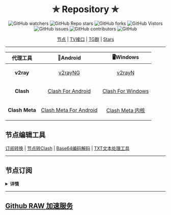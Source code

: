 <h1 align="center">
✯ Repository ✯
</h1>

<p align="center">
<img alt="GitHub watchers" src="https://img.shields.io/github/watchers/aa1555/Repository">
<img alt="GitHub Repo stars" src="https://img.shields.io/github/stars/aa1555/Repository">
<img alt="GitHub forks" src="https://img.shields.io/github/forks/aa1555/Repository">
<img alt="GitHub Vistors" src="https://visitor-badge.laobi.icu/badge?page_id=aa1555.Repository">
<img alt="GitHub issues" src="https://img.shields.io/github/issues/aa1555/Repository">
<img alt="GitHub contributors" src="https://img.shields.io/github/contributors/aa1555/Repository">
<img alt="GitHub" src="https://img.shields.io/github/license/aa1555/Repository">
</p>

<p align="center">
<a href="https://github.com/aa1555/Repository/tree/main/Nodes">节点</a> |
<a href="https://github.com/aa1555/Repository/blob/main/TV%E6%8E%A5%E5%8F%A3.md">TV接口</a> |
<a href="https://github.com/aa1555/Repository/blob/main/TG%E7%BE%A4.md">TG群</a> |
<a href="https://github.com/aa1555?tab=stars">Stars</a> 
</p>

<hr>





|  代理工具  | 📱Android  | 🖥Windows  |  
|  ----  | ----   | ----  |  
| <p align="center"><b>v2ray</b></p> | <p align="center">[v2rayNG](https://github.com/2dust/v2rayNG/releases)</p> |<p align="center"> [v2rayN](https://github.com/2dust/v2rayN/releases)</p> |  
| <p align="center"><b>Clash</b></p>  |<p align="center"> [Clash For Android](https://github.com/Kr328/ClashForAndroid/releases) </p>|<p align="center"> [Clash For Windows](https://github.com/Fndroid/clash_for_windows_pkg/releases) </p>|  
| <p align="center"><b>Clash Meta</b></p>  |<p align="center"> [Clash Meta For Android](https://github.com/MetaCubeX/ClashMetaForAndroid/releases) </p>|<p align="center"> [Clash Meta 内核](https://github.com/MetaCubeX/Clash.Meta/releases) </p>|  







 ## 节点编辑工具</b>

[订阅转换](https://bianyuan.xyz/) | [节点转Clash](https://v1.v2rayse.com/v2ray-clash/) | [Base64编码解码](https://tool.oschina.net/encrypt?type=3) | [TXT文本处理工具](http://www.txttool.com/)

<hr>








## 节点订阅

<details>
  
  <summary><b>详情</b></summary>

- <b>Clash 订阅链接：</b>

  https://ghproxy.com/https://raw.githubusercontent.com/aa1555/Repository/main/Nodes/Clash.txt

- <b>V2Ray 订阅链接：</b>

  https://ghproxy.com/https://raw.githubusercontent.com/aa1555/Repository/main/Nodes/V2Ray.txt

<hr>

### [get_subscribe](https://github.com/ermaozi/get_subscribe) 

- <b>Clash订阅链接：</b>

  https://ghproxy.com/https://raw.githubusercontent.com/ermaozi/get_subscribe/main/subscribe/clash.yml

- <b>V2ray订阅链接：</b>

  https://ghproxy.com/https://raw.githubusercontent.com/ermaozi/get_subscribe/main/subscribe/v2ray.txt

<hr>

### [free_clash_vpn](https://github.com/ermaozi01/free_clash_vpn)

- <b>Clash订阅链接：</b>

  https://ghproxy.com/https://raw.githubusercontent.com/ermaozi01/free_clash_vpn/main/subscribe/clash.yml

- <b>V2Ray订阅链接：</b>

  https://ghproxy.com/https://raw.githubusercontent.com/ermaozi01/free_clash_vpn/main/subscribe/v2ray.txt

<hr>

### [Proxy](https://github.com/tbbatbb/Proxy) 

- <b>Clash订阅链接:</b>

  https://ghproxy.com/https://raw.githubusercontent.com/tbbatbb/Proxy/master/dist/clash.config.yaml
  
- <b>V2Ray订阅链接:</b>

  https://ghproxy.com/https://raw.githubusercontent.com/tbbatbb/Proxy/master/dist/v2ray.config.txt

<hr>

### [freenode](https://github.com/ripaojiedian/freenode)

- <b>Clash订阅：</b>

  https://ghproxy.com/https://raw.githubusercontent.com/ripaojiedian/freenode/main/clash

- <b>通用base64/v2ray订阅：</b>

  https://ghproxy.com/https://raw.githubusercontent.com/ripaojiedian/freenode/main/sub

<hr>

### [Nodpai](https://github.com/Paimonhub/Nodpai)

 - <b>Clash订阅：</b>

   https://sub.pmsub.me/clash.yaml

- <b>通用base64/v2ray订阅：</b>

  https://sub.pmsub.me/base64

<hr>

### [v2ray](https://github.com/mfuu/v2ray)

- <b>Clash订阅：</b>

  https://ghproxy.com/https://raw.githubusercontent.com/mfuu/v2ray/master/clash.yaml

- <b>V2Ray订阅链接:</b>

  https://ghproxy.com/https://raw.githubusercontent.com/mfuu/v2ray/master/v2ray

<hr>

### [Free-servers](https://github.com/Pawdroid/Free-servers)

- <b>订阅链接：</b>

  https://ghproxy.com/https://raw.githubusercontent.com/Pawdroid/Free-servers/main/sub

<hr>

### TG群[OEO公益免费节点](https://t.me/oeo12)

- <b>Clash订阅链接：</b>

  https://tt.vg/PZNLh

- <b>通用订阅链接：</b>

  https://tt.vg/eHAmR

<hr>

### [Auto_proxy](https://github.com/w1770946466/Auto_proxy)

- <b>多协议Base64编码：</b>

  https://ghproxy.com/https://raw.githubusercontent.com/w1770946466/Auto_proxy/main/Long_term_subscription_num

  `合并节点总数: 910`

- <b>多协议Base64编码：</b>

  https://ghproxy.com/https://raw.githubusercontent.com/w1770946466/Auto_proxy/main/Long_term_subscription1

  `合并节点总数: 114`

- <b>多协议Base64编码：</b>

  https://ghproxy.com/https://raw.githubusercontent.com/w1770946466/Auto_proxy/main/Long_term_subscription2

  `合并节点总数: 114`

- <b>多协议Base64编码：</b>

  https://ghproxy.com/https://raw.githubusercontent.com/w1770946466/Auto_proxy/main/Long_term_subscription3

  `合并节点总数: 114`

- <b>多协议Base64编码：</b>

  https://ghproxy.com/https://raw.githubusercontent.com/w1770946466/Auto_proxy/main/Long_term_subscription4

  `合并节点总数: 114`

- <b>多协议Base64编码：</b>

  https://ghproxy.com/https://raw.githubusercontent.com/w1770946466/Auto_proxy/main/Long_term_subscription5

  `合并节点总数: 114`

- <b>多协议Base64编码：</b>

  https://ghproxy.com/https://raw.githubusercontent.com/w1770946466/Auto_proxy/main/Long_term_subscription6

  `合并节点总数: 114`

- <b>多协议Base64编码：</b>

  https://ghproxy.com/https://raw.githubusercontent.com/w1770946466/Auto_proxy/main/Long_term_subscription7

  `合并节点总数: 114`

- <b>多协议Base64编码：</b>

  https://ghproxy.com/https://raw.githubusercontent.com/w1770946466/Auto_proxy/main/Long_term_subscription8

  `合并节点总数: 112`

- <b>Clash 订阅链接：</b>

  https://ghproxy.com/https://raw.githubusercontent.com/w1770946466/Auto_proxy/main/Long_term_subscription1.yaml

- <b>Clash 订阅链接：</b>

  https://ghproxy.com/https://raw.githubusercontent.com/w1770946466/Auto_proxy/main/Long_term_subscription2.yaml

- <b>Clash 订阅链接：</b>

  https://ghproxy.com/https://raw.githubusercontent.com/w1770946466/Auto_proxy/main/Long_term_subscription3.yaml
  
</details>

<hr>

## [Github RAW 加速服务](https://github.com/aa1555/Repository/blob/main/Github%20RAW%20%E5%8A%A0%E9%80%9F%E6%9C%8D%E5%8A%A1.md)
